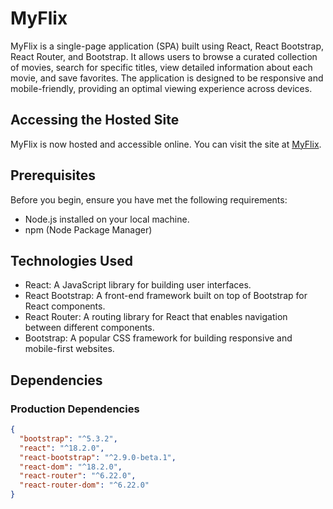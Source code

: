 # MyFlix

MyFlix is a single-page application (SPA) built using React, React Bootstrap, React Router, and Bootstrap. It allows users to browse a curated collection of movies, search for specific titles, view detailed information about each movie, and save favorites. The application is designed to be responsive and mobile-friendly, providing an optimal viewing experience across devices.

## Accessing the Hosted Site

MyFlix is now hosted and accessible online. You can visit the site at [MyFlix](http://localhost:3000/).

## Prerequisites

Before you begin, ensure you have met the following requirements:

- Node.js installed on your local machine.
- npm (Node Package Manager)

## Technologies Used

- React: A JavaScript library for building user interfaces.
- React Bootstrap: A front-end framework built on top of Bootstrap for React components.
- React Router: A routing library for React that enables navigation between different components.
- Bootstrap: A popular CSS framework for building responsive and mobile-first websites.

## Dependencies

### Production Dependencies

```json
{
  "bootstrap": "^5.3.2",
  "react": "^18.2.0",
  "react-bootstrap": "^2.9.0-beta.1",
  "react-dom": "^18.2.0",
  "react-router": "^6.22.0",
  "react-router-dom": "^6.22.0"
}
